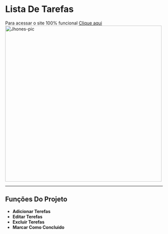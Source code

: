 # Lista De Tarefas

Para acessar o site 100% funcional [Clique aqui](https://dash.infinityfree.com/accounts/epiz_31812085)
<img align="center" alt="Jhones-pic" height="500" src="https://i.imgur.com/qZbxTS8.gif">

---

## Funções Do Projeto
- **Adicionar Terefas**
- **Editar Terefas**
- **Excluir Terefas**
- **Marcar Como Concluido**

